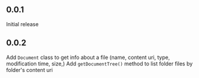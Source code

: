 ## 0.0.1

Initial release

## 0.0.2

Add `Document` class to get info about a file (name, content uri, type, modification time, size,)
Add `getDocumentTree()` method to list folder files by folder's content uri
